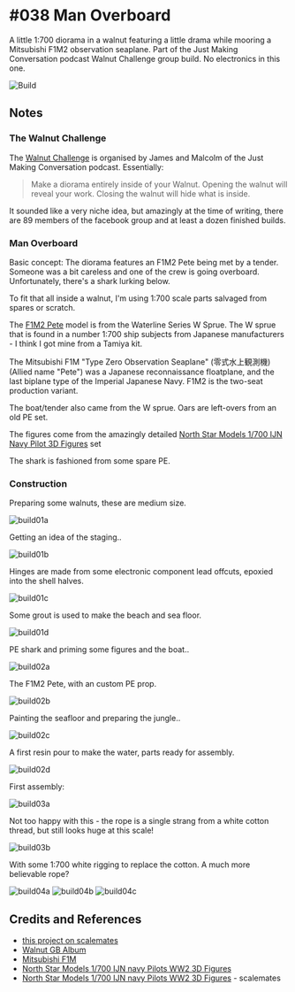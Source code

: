 # #038 Man Overboard

A little 1:700 diorama in a walnut featuring a little drama while mooring a Mitsubishi F1M2 observation seaplane. Part of the Just Making Conversation podcast Walnut Challenge group build. No electronics in this one.

![Build](./assets/Overboard_build.jpg?raw=true)

## Notes

### The Walnut Challenge

The
[Walnut Challenge](https://www.buymeacoffee.com/jmcpodcast/walnut-challenge-coming)
is organised by James and Malcolm of the Just Making Conversation podcast. Essentially:

> Make a diorama entirely inside of your Walnut. Opening the walnut will reveal your work. Closing the walnut will hide what is inside.

It sounded like a very niche idea, but amazingly at the time of writing, there are 89 members of the facebook group and at least a dozen finished builds.

### Man Overboard

Basic concept: The diorama features an F1M2 Pete being met by a tender. Someone was a bit careless and one of the crew is going overboard. Unfortunately, there's a shark lurking below.

To fit that all inside a walnut, I'm using 1:700 scale parts salvaged from spares or scratch.

The [F1M2 Pete](https://en.wikipedia.org/wiki/Mitsubishi_F1M) model is from the Waterline Series W Sprue.
The W sprue that is found in a number 1:700 ship subjects from Japanese manufacturers - I think I got mine from a Tamiya kit.

The Mitsubishi F1M "Type Zero Observation Seaplane" (零式水上観測機) (Allied name "Pete") was a Japanese reconnaissance floatplane, and the last biplane type of the Imperial Japanese Navy. F1M2 is the two-seat production variant.

The boat/tender also came from the W sprue. Oars are left-overs from an old PE set.

The figures come from the amazingly detailed [North Star Models 1/700 IJN Navy Pilot 3D Figures](https://northstarmodels.com/product/1700-ijn-navy-pilots-ww2-3d-figures/) set

The shark is fashioned from some spare PE.

### Construction

Preparing some walnuts, these are medium size.

![build01a](./assets/build01a.jpg?raw=true)

Getting an idea of the staging..

![build01b](./assets/build01b.jpg?raw=true)

Hinges are made from some electronic component lead offcuts, epoxied into the shell halves.

![build01c](./assets/build01c.jpg?raw=true)

Some grout is used to make the beach and sea floor.

![build01d](./assets/build01d.jpg?raw=true)

PE shark and priming some figures and the boat..

![build02a](./assets/build02a.jpg?raw=true)

The F1M2 Pete, with an custom PE prop.

![build02b](./assets/build02b.jpg?raw=true)

Painting the seafloor and preparing the jungle..

![build02c](./assets/build02c.jpg?raw=true)

A first resin pour to make the water, parts ready for assembly.

![build02d](./assets/build02d.jpg?raw=true)

First assembly:

![build03a](./assets/build03a.jpg?raw=true)

Not too happy with this - the rope is a single strang from a white cotton thread, but still looks huge at this scale!

![build03b](./assets/build03b.jpg?raw=true)

With some 1:700 white rigging to replace the cotton. A much more believable rope?

![build04a](./assets/build04a.jpg?raw=true)
![build04b](./assets/build04b.jpg?raw=true)
![build04c](./assets/build04c.jpg?raw=true)

## Credits and References

* [this project on scalemates](https://www.scalemates.com/profiles/mate.php?id=74137&p=projects&project=125020)
* [Walnut GB Album](https://www.facebook.com/media/set/?set=oa.3155269641407893&type=3)
* [Mitsubishi F1M](https://en.wikipedia.org/wiki/Mitsubishi_F1M)
* [North Star Models 1/700 IJN navy Pilots WW2 3D Figures](https://northstarmodels.com/product/1700-ijn-navy-pilots-ww2-3d-figures/)
* [North Star Models 1/700 IJN navy Pilots WW2 3D Figures](https://www.scalemates.com/kits/north-star-models-nsa700516-ijn-navy-pilots-ww2-3d-figures--1194651) - scalemates
